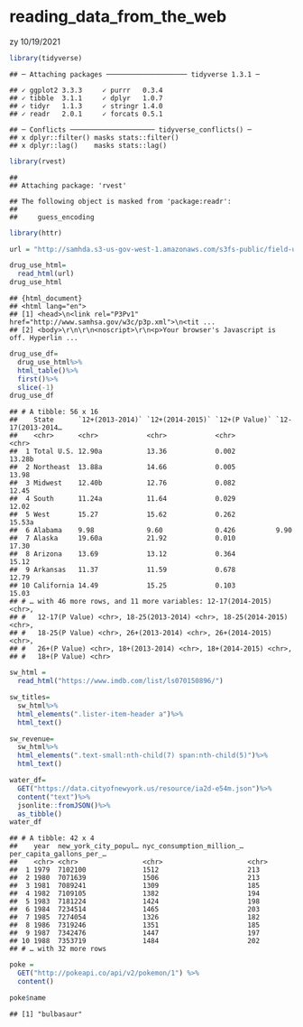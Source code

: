 reading_data_from_the_web
================
zy
10/19/2021

``` r
library(tidyverse)
```

    ## ─ Attaching packages ──────────────────── tidyverse 1.3.1 ─

    ## ✓ ggplot2 3.3.3     ✓ purrr   0.3.4
    ## ✓ tibble  3.1.1     ✓ dplyr   1.0.7
    ## ✓ tidyr   1.1.3     ✓ stringr 1.4.0
    ## ✓ readr   2.0.1     ✓ forcats 0.5.1

    ## ─ Conflicts ───────────────────── tidyverse_conflicts() ─
    ## x dplyr::filter() masks stats::filter()
    ## x dplyr::lag()    masks stats::lag()

``` r
library(rvest)
```

    ## 
    ## Attaching package: 'rvest'

    ## The following object is masked from 'package:readr':
    ## 
    ##     guess_encoding

``` r
library(httr)
```

``` r
url = "http://samhda.s3-us-gov-west-1.amazonaws.com/s3fs-public/field-uploads/2k15StateFiles/NSDUHsaeShortTermCHG2015.htm"
```

``` r
drug_use_html=
  read_html(url)
drug_use_html
```

    ## {html_document}
    ## <html lang="en">
    ## [1] <head>\n<link rel="P3Pv1" href="http://www.samhsa.gov/w3c/p3p.xml">\n<tit ...
    ## [2] <body>\r\n\r\n<noscript>\r\n<p>Your browser's Javascript is off. Hyperlin ...

``` r
drug_use_df=
  drug_use_html%>%
  html_table()%>%
  first()%>%
  slice(-1)
drug_use_df
```

    ## # A tibble: 56 x 16
    ##    State      `12+(2013-2014)` `12+(2014-2015)` `12+(P Value)` `12-17(2013-2014…
    ##    <chr>      <chr>            <chr>            <chr>          <chr>            
    ##  1 Total U.S. 12.90a           13.36            0.002          13.28b           
    ##  2 Northeast  13.88a           14.66            0.005          13.98            
    ##  3 Midwest    12.40b           12.76            0.082          12.45            
    ##  4 South      11.24a           11.64            0.029          12.02            
    ##  5 West       15.27            15.62            0.262          15.53a           
    ##  6 Alabama    9.98             9.60             0.426          9.90             
    ##  7 Alaska     19.60a           21.92            0.010          17.30            
    ##  8 Arizona    13.69            13.12            0.364          15.12            
    ##  9 Arkansas   11.37            11.59            0.678          12.79            
    ## 10 California 14.49            15.25            0.103          15.03            
    ## # … with 46 more rows, and 11 more variables: 12-17(2014-2015) <chr>,
    ## #   12-17(P Value) <chr>, 18-25(2013-2014) <chr>, 18-25(2014-2015) <chr>,
    ## #   18-25(P Value) <chr>, 26+(2013-2014) <chr>, 26+(2014-2015) <chr>,
    ## #   26+(P Value) <chr>, 18+(2013-2014) <chr>, 18+(2014-2015) <chr>,
    ## #   18+(P Value) <chr>

``` r
sw_html = 
  read_html("https://www.imdb.com/list/ls070150896/")
```

``` r
sw_titles=
  sw_html%>%
  html_elements(".lister-item-header a")%>%
  html_text()

sw_revenue=
  sw_html%>%
  html_elements(".text-small:nth-child(7) span:nth-child(5)")%>%
  html_text()
```

``` r
water_df=
  GET("https://data.cityofnewyork.us/resource/ia2d-e54m.json")%>%
  content("text")%>%
  jsonlite::fromJSON()%>%
  as_tibble()
water_df
```

    ## # A tibble: 42 x 4
    ##    year  new_york_city_popul… nyc_consumption_million_… per_capita_gallons_per_…
    ##    <chr> <chr>                <chr>                     <chr>                   
    ##  1 1979  7102100              1512                      213                     
    ##  2 1980  7071639              1506                      213                     
    ##  3 1981  7089241              1309                      185                     
    ##  4 1982  7109105              1382                      194                     
    ##  5 1983  7181224              1424                      198                     
    ##  6 1984  7234514              1465                      203                     
    ##  7 1985  7274054              1326                      182                     
    ##  8 1986  7319246              1351                      185                     
    ##  9 1987  7342476              1447                      197                     
    ## 10 1988  7353719              1484                      202                     
    ## # … with 32 more rows

``` r
poke = 
  GET("http://pokeapi.co/api/v2/pokemon/1") %>%
  content()

poke$name
```

    ## [1] "bulbasaur"
